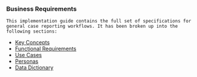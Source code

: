 ### Business Requirements
  

    This implementation guide contains the full set of specifications for general case reporting workflows. It has been broken up into the following sections:
    
<ul>
      <li><a href="concepts.html">Key Concepts</a></li>
      <li><a href="functional.html">Functional Requirements</a></li>   
      <li><a href="usecases.html">Use Cases</a></li>
      <li><a href="personas.html">Personas</a></li>
      <li><a href="dictionary.html">Data Dictionary</a></li>
    </ul>


    
